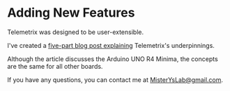 # Adding New Features

Telemetrix was designed to be user-extensible.

I've created a
[five-part blog post explaining](https://mryslab.github.io/bits-n-bots/2025/05/20/telemetrix-under-the-hood--part-1/)
Telemetrix's underpinnings.

Although the article discusses the Arduino UNO R4 Minima, the concepts are the same for all other boards.

If you have any questions, you can contact me at 
[MisterYsLab@gmail.com](mailto:MisterYsLab@gmail.com).